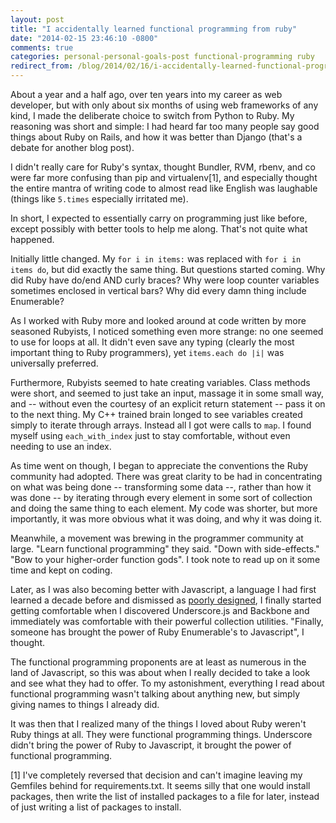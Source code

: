 ```yaml
---
layout: post
title: "I accidentally learned functional programming from ruby"
date: "2014-02-15 23:46:10 -0800"
comments: true
categories: personal-personal-goals-post functional-programming ruby
redirect_from: /blog/2014/02/16/i-accidentally-learned-functional-programming-from-ruby/
---
```


About a year and a half ago, over ten years into my career as web developer, but with only about six
months of using web frameworks of any kind, I made the deliberate choice to switch from Python to
Ruby. My reasoning was short and simple: I had heard far too many people say good things about Ruby
on Rails, and how it was better than Django (that's a debate for another blog post).

I didn't really care for Ruby's syntax, thought Bundler, RVM, rbenv, and co were far more confusing
than pip and virtualenv[1], and especially thought the entire mantra of writing code to almost read
like English was laughable (things like ```5.times``` especially irritated me).

In short, I expected to essentially carry on programming just like before, except possibly with
better tools to help me along. That's not quite what happened.

Initially little changed. My ```for i in items:``` was replaced with ```for i in items do```, but
did exactly the same thing. But questions started coming. Why did Ruby have do/end AND curly braces?
Why were loop counter variables sometimes enclosed in vertical bars? Why did every damn thing
include Enumerable?

As I worked with Ruby more and looked around at code written by more seasoned Rubyists, I noticed
something even more strange: no one seemed to use for loops at all. It didn't even save any typing
(clearly the most important thing to Ruby programmers), yet ```items.each do |i|``` was universally
preferred.

Furthermore, Rubyists seemed to hate creating variables. Class methods were short, and seemed to
just take an input, massage it in some small way, and -- without even the courtesy of an explicit return
statement --  pass it on to the next thing. My C++ trained brain longed to see variables created
simply to iterate through arrays. Instead all I got were calls to ```map```. I found myself using
```each_with_index``` just to stay comfortable, without even needing to use an index.

As time went on though, I began to appreciate the conventions the Ruby community had adopted. There
was great clarity to be had in concentrating on what was being done -- transforming some data --,
rather than how it was done -- by iterating through every element in some sort of collection and
doing the same thing to each element. My code was shorter, but more importantly, it was more obvious
what it was doing, and why it was doing it.

Meanwhile, a movement was brewing in the programmer community at large. "Learn functional
programming" they said. "Down with side-effects." "Bow to your higher-order function gods". I took
note to read up on it some time and kept on coding.

Later, as I was also becoming better with Javascript, a language I had first learned a decade before
and dismissed as [poorly designed](http://www.oreillynet.com/pub/a/javascript/excerpts/javascript-good-parts/bad-parts.html),
I finally started getting comfortable when I discovered Underscore.js and Backbone and immediately
was comfortable with their powerful collection utilities. "Finally, someone has brought the power of
Ruby Enumerable's to Javascript", I thought.

The functional programming proponents are at least as numerous in the land of Javascript, so this
was about when I really decided to take a look and see what they had to offer. To my astonishment,
everything I read about functional programming wasn't talking about anything new, but simply giving
names to things I already did.

It was then that I realized many of the things I loved about Ruby weren't Ruby things at all. They
were functional programming things. Underscore didn't bring the power of Ruby to Javascript, it
brought the power of functional programming.

[1] I've completely reversed that decision and can't imagine leaving my Gemfiles behind for
requirements.txt. It seems silly that one would install packages, then
write the list of installed packages to a file for later, instead of just writing a list of packages
to install.
